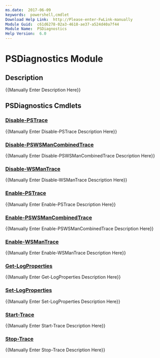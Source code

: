 ```yaml
---
ms.date:  2017-06-09
keywords:  powershell,cmdlet
Download Help Link:  http://Please-enter-FwLink-manually
Module Guid:  c61d6278-02a3-4618-ae37-a524d40a7f44
Module Name:  PSDiagnostics
Help Version:  6.0
---
```


# PSDiagnostics Module
## Description
{{Manually Enter Description Here}}

## PSDiagnostics Cmdlets
### [Disable-PSTrace](disable-pstrace.md)
{{Manually Enter Disable-PSTrace Description Here}}

### [Disable-PSWSManCombinedTrace](disable-pswsmancombinedtrace.md)
{{Manually Enter Disable-PSWSManCombinedTrace Description Here}}

### [Disable-WSManTrace](disable-wsmantrace.md)
{{Manually Enter Disable-WSManTrace Description Here}}

### [Enable-PSTrace](enable-pstrace.md)
{{Manually Enter Enable-PSTrace Description Here}}

### [Enable-PSWSManCombinedTrace](enable-pswsmancombinedtrace.md)
{{Manually Enter Enable-PSWSManCombinedTrace Description Here}}

### [Enable-WSManTrace](enable-wsmantrace.md)
{{Manually Enter Enable-WSManTrace Description Here}}

### [Get-LogProperties](get-logproperties.md)
{{Manually Enter Get-LogProperties Description Here}}

### [Set-LogProperties](set-logproperties.md)
{{Manually Enter Set-LogProperties Description Here}}

### [Start-Trace](start-trace.md)
{{Manually Enter Start-Trace Description Here}}

### [Stop-Trace](stop-trace.md)
{{Manually Enter Stop-Trace Description Here}}

